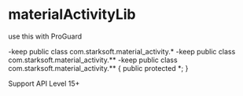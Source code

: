 # materialActivityLib

use this with ProGuard

-keep public class com.starksoft.material_activity.*
-keep public class com.starksoft.material_activity.**
-keep public class com.starksoft.material_activity.** {
	public protected *;
}

Support API Level 15+